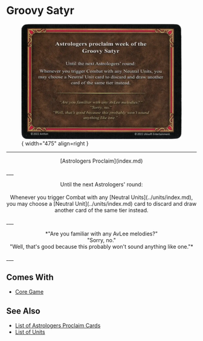 # Groovy Satyr

<figure markdown="span">

![Groovy Satyr](../assets/astrologers_proclaim-groovy_satyr.webp){ width="475" align=right }

</figure>

___
<p style="text-align: center;" markdown>[Astrologers Proclaim](index.md)</p>
___
<p style="text-align: center;" markdown>Until the next Astrologers' round:<br><br>Whenever you trigger Combat with any [Neutral Units](../units/index.md), you may choose a [Neutral Unit](../units/index.md) card to discard and draw another card of the same tier instead.</p>
___
<p style="text-align: center;" markdown>*"Are you familiar with any AvLee melodies?"<br>"Sorry, no."<br>"Well, that's good because this probably won't sound anything like one."*</p>
___


## Comes With

- [Core Game](../content.md)


## See Also

- [List of Astrologers Proclaim Cards](index.md)
- [List of Units](../units/index.md)
